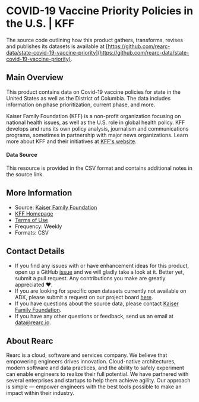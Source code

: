 # COVID-19 Vaccine Priority Policies in the U.S. | KFF

The source code outlining how this product gathers, transforms, revises and publishes its datasets is available at [https://github.com/rearc-data/state-covid-19-vaccine-priority](https://github.com/rearc-data/state-covid-19-vaccine-priority).

## Main Overview

This product contains data on Covid-19 vaccine policies for state in the United States as well as the District of Columbia. The data includes information on phase prioritization, current phase, and more.

Kaiser Family Foundation (KFF) is a non-profit organization focusing on national health issues, as well as the U.S. role in global health policy. KFF develops and runs its own policy analysis, journalism and communications programs, sometimes in partnership with major news organizations. Learn more about KFF and their initiatives at [KFF's website](https://www.kff.org/).

#### Data Source
This resource is provided in the CSV format and contains additional notes in the source link.

## More Information
- Source: [Kaiser Family Foundation](https://www.kff.org/report-section/state-covid-19-data-and-policy-actions-policy-actions/)
- [KFF Homepage](https://www.kff.org/)
- [Terms of Use](https://www.kff.org/permissions-citations-reprints/)
- Frequency: Weekly
- Formats: CSV

## Contact Details
- If you find any issues with or have enhancement ideas for this product, open up a GitHub [issue](https://github.com/rearc-data/state-covid-19-vaccine-priority/issues) and we will gladly take a look at it. Better yet, submit a pull request. Any contributions you make are greatly appreciated :heart:.
- If you are looking for specific open datasets currently not available on ADX, please submit a request on our project board [here](https://github.com/orgs/rearc-data/projects/1).
- If you have questions about the source data, please contact [Kaiser Family Foundation](https://www.kff.org/contact-us/).
- If you have any other questions or feedback, send us an email at data@rearc.io.

## About Rearc
Rearc is a cloud, software and services company. We believe that empowering engineers drives innovation. Cloud-native architectures, modern software and data practices, and the ability to safely experiment can enable engineers to realize their full potential. We have partnered with several enterprises and startups to help them achieve agility. Our approach is simple — empower engineers with the best tools possible to make an impact within their industry.